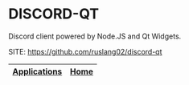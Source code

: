# DISCORD-QT
 
 Discord client powered by Node.JS and Qt Widgets.
 
 SITE: https://github.com/ruslang02/discord-qt

 | [Applications](https://portable-linux-apps.github.io/apps.html) | [Home](https://portable-linux-apps.github.io)
 | --- | --- |
